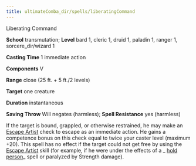 ```yaml
---
title: ultimateComba_dir/spells/liberatingCommand
---
```

Liberating Command

**School** transmutation; **Level** bard 1, cleric 1, druid 1, paladin 1, ranger 1, sorcere_dir/wizard 1

**Casting Time** 1 immediate action

**Components** V

**Range** close (25 ft. + 5 ft./2 levels)

**Target** one creature

**Duration** instantaneous

**Saving Throw** Will negates (harmless); **Spell Resistance** yes (harmless)

If the target is bound, grappled, or otherwise restrained, he may make an [Escape Artist](skill_dir/escapeArtist#_escape-artist) check to escape as an immediate action. He gains a competence bonus on this check equal to twice your caster level (maximum +20). This spell has no effect if the target could not get free by using the [Escape Artist](skills/escapeArtist#_escape-artist) skill (for example, if he were under the effects of a _ [hold person](spell_dir/holdPerson#_hold-person)_ spell or paralyzed by Strength damage).

